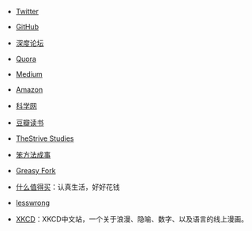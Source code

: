 - [Twitter](https://twitter.com/)

- [GitHub](https://github.com/)

- [深度论坛](https://bbs.deepin.org/)

- [Quora](https://www.quora.com/)

- [Medium](https://medium.com/)

- [Amazon](https://www.amazon.cn/)

- [科学网](http://www.sciencenet.cn/)

- [豆瓣读书](https://book.douban.com/)

- [TheStrive Studies](https://www.youtube.com/c/TheStriveStudies/featured)

- [笨方法成事](https://hardwaylab.com/)

- [Greasy Fork](https://greasyfork.org/zh-CN)

- [什么值得买](https://www.smzdm.com/)：认真生活，好好花钱

- [lesswrong](https://www.lesswrong.com/)

- [XKCD](https://xkcd.in/)：XKCD中文站，一个关于浪漫、隐喻、数字、以及语言的线上漫画。
